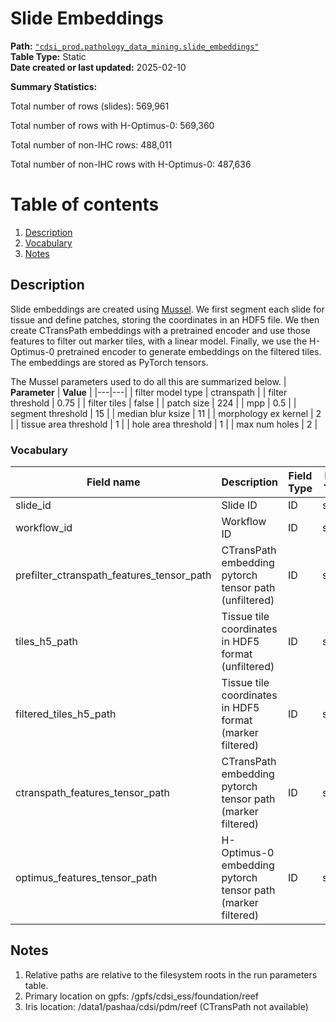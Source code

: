 # Slide Embeddings

<b>Path:</b> [`"cdsi_prod.pathology_data_mining.slide_embeddings"`](https://msk-mode-prod.cloud.databricks.com/explore/data/cdsi_prod/pathology_data_mining/slide_embeddings) <br/>
<b>Table Type:</b> Static <br/>
<b>Date created or last updated:</b> 2025-02-10 <br/>

<b>Summary Statistics:</b>

Total number of rows (slides): 569,961 <br/>

Total number of rows with H-Optimus-0: 569,360 <br/>

Total number of non-IHC rows: 488,011 <br/>

Total number of non-IHC rows with H-Optimus-0: 487,636 <br/>

# Table of contents
1. [Description](#description)
2. [Vocabulary](#vocab)
3. [Notes](#notes)

## Description <a name="description"></a>

Slide embeddings are created using [Mussel](https://github.com/pathology-data-mining/Mussel). 
We first segment each slide for tissue and define patches, 
storing the coordinates in an HDF5 file.  We then create CTransPath embeddings with a pretrained 
encoder and use those features to filter out marker tiles, with a linear model.  Finally, we use 
the H-Optimus-0 pretrained encoder to generate embeddings on the filtered tiles.  The embeddings are stored as PyTorch tensors.

The Mussel parameters used to do all this are summarized below.
| **Parameter** | **Value** |
|---|---|
| filter model type | ctranspath |
| filter threshold | 0.75 |
| filter tiles | false |
| patch size | 224 |
| mpp | 0.5 |
| segment threshold | 15 |
| median blur ksize | 11 |
| morphology ex kernel | 2 |
| tissue area threshold | 1 |
| hole area threshold | 1 |
| max num holes | 2 |


### Vocabulary <a name="vocab"></a>

| **Field name** | **Description** | **Field Type** | **Data Type** | **Field Format** |
|---|---|---|---|---|
| slide_id | Slide ID | ID | string |  |
| workflow_id | Workflow ID  | ID  | string | |
| prefilter_ctranspath_features_tensor_path | CTransPath embedding pytorch tensor path (unfiltered)| ID | string | relative path |
| tiles_h5_path | Tissue tile coordinates in HDF5 format (unfiltered) | ID | string | relative path |
| filtered_tiles_h5_path | Tissue tile coordinates in HDF5 format (marker filtered) | ID | string | relative path |
| ctranspath_features_tensor_path | CTransPath embedding pytorch tensor path (marker filtered)| ID | string | relative path |
| optimus_features_tensor_path | H-Optimus-0 embedding pytorch tensor path (marker filtered) | ID | string | relative path |

## Notes <a name="notes"></a>

1. Relative paths are relative to the filesystem roots in the run parameters table.
2. Primary location on gpfs: /gpfs/cdsi_ess/foundation/reef
3. Iris location: /data1/pashaa/cdsi/pdm/reef (CTransPath not available)
